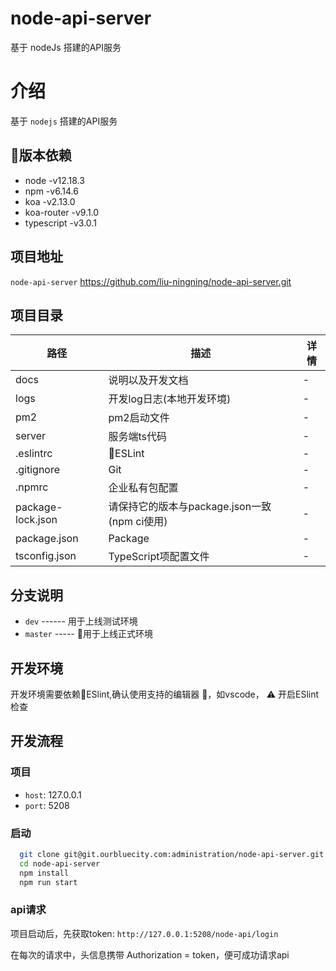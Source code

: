 # node-api-server
基于 nodeJs 搭建的API服务

# 介绍

基于 `nodejs` 搭建的API服务
## 版本依赖

* node -v12.18.3
* npm -v6.14.6
* koa -v2.13.0
* koa-router -v9.1.0
* typescript -v3.0.1

## 项目地址

`node-api-server` <https://github.com/liu-ningning/node-api-server.git>

## 项目目录

| 路径              | 描述                                         | 详情                     |
| ----------------- | -------------------------------------------- | ------------------------ |
| docs              | 说明以及开发文档                                | -                      |
| logs              | 开发log日志(本地开发环境)                        | -                      |
| pm2               | pm2启动文件                                    | -                      |
| server            | 服务端ts代码                                 | -                        |
| .eslintrc         | ESLint                                      | -                        |
| .gitignore        | Git                                          | -                        |
| .npmrc            | 企业私有包配置                               | -                        |
| package-lock.json | 请保持它的版本与package.json一致(npm ci使用) | -                        |
| package.json      | Package                                      | -                        |
| tsconfig.json     | TypeScript项配置文件                                 | -                        |

## 分支说明

* `dev` ------ 用于上线测试环境
* `master` ----- 用于上线正式环境

## 开发环境

开发环境需要依赖ESlint,确认使用支持的编辑器 ，如vscode， ⚠️ 开启ESlint检查

## 开发流程

### 项目
* `host`: 127.0.0.1
* `port`: 5208

### 启动
```bash
  git clone git@git.ourbluecity.com:administration/node-api-server.git
  cd node-api-server
  npm install
  npm run start
```

### api请求
项目启动后，先获取token: `http://127.0.0.1:5208/node-api/login`

在每次的请求中，头信息携带 Authorization = token，便可成功请求api
